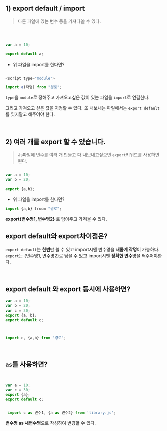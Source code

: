 ## 1) export default / import 

> 다른 파일에 있는 변수 등을 가져다쓸 수 있다.

<br>

```js

var a = 10; 

export default a;
```


- 위 파일을 import를 한다면?

```js

<script type="module">

import a(작명) from "경로";


```


`type`을 `module`로 정해주고 가져오고싶은 값이 있는 파일을 `import`로 연결한다. 

그리고 가져오고 싶은 값을 지정할 수 있다. 또 내보내는 파일에서는 `export default`를 잊지말고 해주어야 한다. 


<br>

## 2) 여러 개를 export 할 수 있습니다.

> Js파일에 변수를 여러 개 만들고 다 내보내고싶으면 `export`키워드를 사용하면 된다.

```js

var a = 10;
var b = 20;

export {a,b};
```

- 위 파일을 import를 한다면?

```js
import {a,b} froom "경로";
```

**export{변수명1, 변수명2}** 로 담아주고 가져올 수 있다. 


## export default와 export차이점은?

`export default`는 **한번**만 쓸 수 있고  import시엔 변수명을 **새롭게 작명**이 가능하다.
`export`는 {변수명1, 변수명2}로 담을 수 있고 import시엔 **정확한 변수**명을 써주어야한다. 

<br>

## export default 와 export 동시에 사용하면? 

```js
var a = 10;
var b = 20;
var c = 30;
export {a, b};
export default c;
```

```js


import c, {a,b} from '경로';
```


<br>

## `as`를 사용하면?

```js


var a = 10;
var c = 30;
export {a};
export default c;

```

```js

 import c as 변수1, {a as 변수2} from 'library.js';
```

**변수명 as 새변수명**으로 작성하여 변경할 수 있다. 



